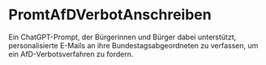 # PromtAfDVerbotAnschreiben
Ein ChatGPT-Prompt, der Bürgerinnen und Bürger dabei unterstützt, personalisierte E-Mails an ihre Bundestagsabgeordneten zu verfassen, um ein AfD-Verbotsverfahren zu fordern.
